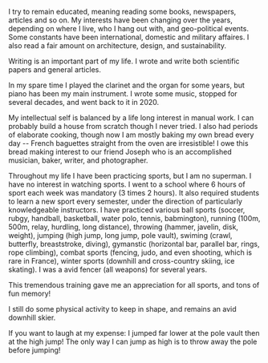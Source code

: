 I try to remain educated, meaning reading some books, newspapers, articles and so on. My interests have been changing over the years, depending on where I live, who I hang out with, and geo-political events. Some constants have been international, domestic and military affaires. I also read a fair amount on architecture, design, and sustainability.

Writing is an important part of my life. I wrote and write both scientific papers and general articles.

In my spare time I  played the clarinet and the organ for some years, but piano has been my main instrument. I wrote some music, stopped for several decades, and went back to it in 2020.

My intellectual self is balanced by a life long interest in manual work. I can probably build a house from scratch though I never tried. I also had periods of elaborate cooking, though now I am mostly baking my own bread every day -- French baguettes straight from the oven are irresistible! I owe this bread making interest to our friend Joseph who is an accomplished musician, baker, writer, and photographer.

Throughout my life I have been practicing sports, but I am no superman. I have no interest in watching sports. I went to a school where 6 hours of sport each week was mandatory (3 times 2 hours). It also required students to learn a new sport every semester, under the direction of particularly knowledgeable instructors. I have practiced various ball sports (soccer, rubgy, handball, basketball, water polo, tennis, babmington), running (100m, 500m, relay, hurdling, long distance), throwing (hammer, javelin, disk, weight), jumping (high jump, long jump, pole vault), swiming (crawl, butterfly, breaststroke, diving), gymanstic (horizontal bar, parallel bar, rings, rope climbing), combat sports (fencing, judo, and even shooting, which is rare in France), winter sports (downhill and cross-country skiing, ice skating). I was a avid fencer (all weapons) for several years.

This tremendous training gave me an appreciation for all sports, and tons of fun memory! 

I still do some physical activity to keep in shape, and remains an avid downhill skier.

If you want to laugh at my expense: I jumped far lower at the pole vault then at the high jump! The only way I can jump as high is to throw away the pole before jumping!
